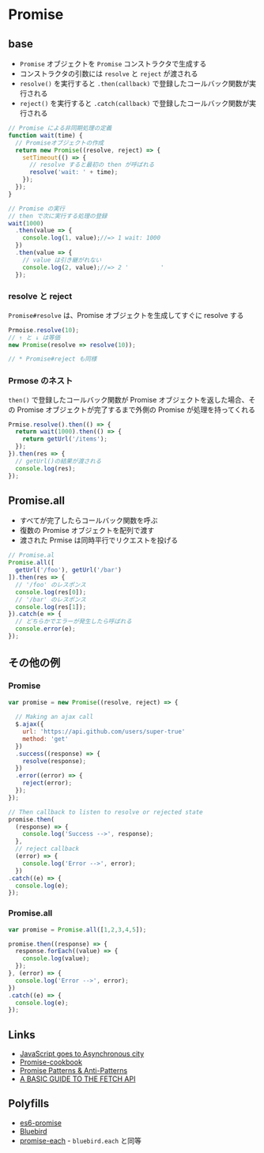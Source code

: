 # Promise
## base
- `Promise` オブジェクトを `Promise` コンストラクタで生成する
- コンストラクタの引数には `resolve` と `reject` が渡される
- `resolve()` を実行すると `.then(callback)` で登録したコールバック関数が実行される
- `reject()` を実行すると `.catch(callback)` で登録したコールバック関数が実行される

```js
// Promise による非同期処理の定義
function wait(time) {
  // Promiseオブジェクトの作成
  return new Promise((resolve, reject) => {
    setTimeout(() => {
      // resolve すると最初の then が呼ばれる
      resolve('wait: ' + time);
    });
  });
}

// Promise の実行
// then で次に実行する処理の登録
wait(1000)
  .then(value => {
    console.log(1, value);//=> 1 wait: 1000
  })
  .then(value => {
    // value は引き継がれない
    console.log(2, value);//=> 2 '         '
  });
```

### resolve と reject
`Promise#resolve` は、Promise オブジェクトを生成してすぐに resolve する

```js
Prmoise.resolve(10);
// ↑ と ↓ は等価
new Promise(resolve => resolve(10));

// * Promise#reject も同様
```

### Prmose のネスト
`then()` で登録したコールバック関数が Promise オブジェクトを返した場合、その Promise オブジェクトが完了するまで外側の Promise が処理を持ってくれる

```js
Prmise.resolve().then(() => {
  return wait(1000).then(() => {
    return getUrl('/items');
  });
}).then(res => {
  // getUrl()の結果が渡される
  console.log(res);
});
```

## Promise.all
- すべてが完了したらコールバック関数を呼ぶ
- 復数の Promise オブジェクトを配列で渡す
- 渡された Prmise は同時平行でリクエストを投げる

```js
// Promise.al
Promise.all([
  getUrl('/foo'), getUrl('/bar')
]).then(res => {
  // '/foo' のレスポンス
  console.log(res[0]);
  // '/bar' のレスポンス
  console.log(res[1]);
}).catch(e => {
  // どちらかでエラーが発生したら呼ばれる
  console.error(e);
});
```

## その他の例
### Promise

```js
var promise = new Promise((resolve, reject) => {
  
  // Making an ajax call
  $.ajax({
    url: 'https://api.github.com/users/super-true'
    method: 'get'
  })
  .success((response) => {
    resolve(response);
  })
  .error((error) => {
    reject(error);
  });
});

// Then callback to listen to resolve or rejected state
promise.then(
  (response) => {
    console.log('Success -->', response);
  },
  // reject callback
  (error) => {
    console.log('Error -->', error);
  })
.catch((e) => {
  console.log(e);
});
```

### Promise.all

```js
var promise = Promise.all([1,2,3,4,5]);

promise.then((response) => {
  response.forEach((value) => {
    console.log(value);
  });
}, (error) => {
  console.log('Error -->', error);
})
.catch((e) => {
  console.log(e);
});

```

## Links
- [JavaScript goes to Asynchronous city](http://blogs.msdn.com/b/eternalcoding/archive/2015/09/30/javascript-goes-to-asynchronous-city.aspx)
- [Promise-cookbook](https://github.com/mattdesl/promise-cookbook)
- [Promise Patterns & Anti-Patterns](http://www.datchley.name/promise-patterns-anti-patterns/)
- [A BASIC GUIDE TO THE FETCH API](http://deanhume.com/Home/BlogPost/a-basic-guide-to-the-fetch-api/10129)

## Polyfills
- [es6-promise](https://github.com/jakearchibald/es6-promise)
- [Bluebird](https://github.com/petkaantonov/bluebird)
- [promise-each](https://github.com/yoshuawuyts/promise-each) - `bluebird.each` と同等
